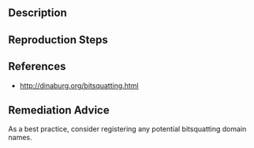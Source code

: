 ## Description


## Reproduction Steps


## References

- http://dinaburg.org/bitsquatting.html


## Remediation Advice

As a best practice, consider registering any potential bitsquatting domain names.

